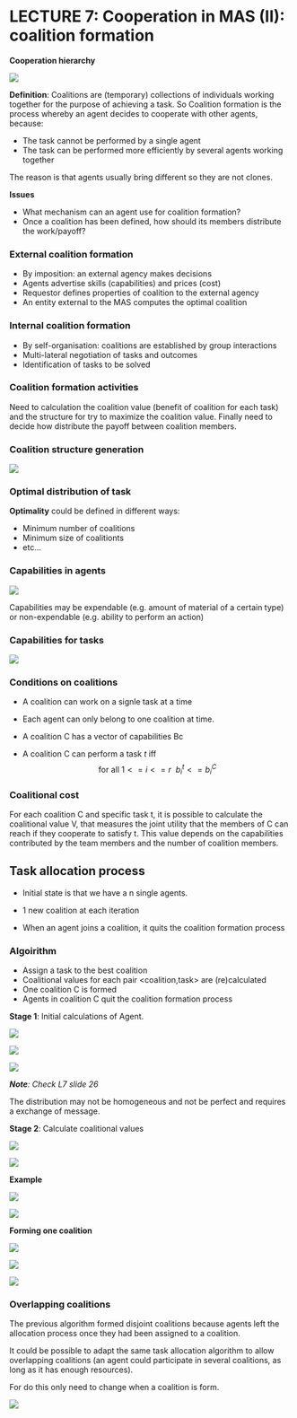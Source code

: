 # LECTURE 7: Cooperation in MAS (II): coalition formation



**Cooperation hierarchy**

![](img/l7/cop_hier.jpg)

**Definition**: Coalitions are (temporary) collections of individuals working together for the purpose of achieving a task. So Coalition formation is the process whereby an agent decides to cooperate with other agents, because:

* The task cannot be performed by a single agent
* The task can be performed more efficiently by several agents working together

The reason is that agents usually bring different so they are not clones.

**Issues**

* What mechanism can an agent use for coalition formation?
* Once a coalition has been defined, how should its members distribute the work/payoff?

### External coalition formation

* By imposition: an external agency makes decisions
* Agents advertise skills (capabilities) and prices (cost)
* Requestor defines properties of coalition to the external agency
* An entity external to the MAS computes the optimal coalition

### Internal coalition formation

* By self-organisation: coalitions are established by group interactions
* Multi-lateral negotiation of tasks and outcomes
* Identification of tasks to be solved

### Coalition formation activities

Need to calculation the coalition value (benefit of coalition for each task) and the structure for try to maximize the coalition value. Finally need to decide how distribute the payoff between coalition members.

### Coalition structure generation

![](img/l7/coa_struct.jpg)

### Optimal distribution of task

**Optimality** could be defined in different ways:

* Minimum number of coalitions
* Minimum size of coalitionts
* etc...

### Capabilities in agents

![](img/l7/cap_ag.jpg)

Capabilities may be expendable (e.g. amount of material of a certain type) or non-expendable (e.g. ability to perform an action)

### Capabilities for tasks

![](img/l7/cap_task.jpg)

### Conditions on coalitions

* A coalition can work on a signle task at a time

* Each agent can only belong to one coalition at time. 

* A coalition C has a vector of capabilities Bc

* A coalition C can perform a task *t* iff
  $$
  \text{for all} \ 1<= i <=r \ \ b^t_i <=b^C_i
  $$
  

### Coalitional cost

For each coalition C and specific task t, it is possible to calculate the coalitional value V, that measures the joint utility that the members of C can reach if they cooperate to satisfy t. This value depends on the capabilities contributed by the team members and the number of coalition members.

## Task allocation process

* Initial state is that we have a n single agents.

* 1 new coalition at each iteration
* When an agent joins a coalition, it quits the coalition formation process



### Algoirithm

* Assign a task to the best coalition
* Coalitional values for each pair <coalition,task> are (re)calculated
* One coalition C is formed
* Agents in coalition C quit the coalition formation process

**Stage 1**: Initial calculations of Agent.

![](img/l7/a1.jpg)

![](img/l7/a2.jpg)

![](img/l7/a3.jpg)

***Note**: Check L7 slide 26*

The distribution may not be homogeneous and not be perfect and requires a exchange of message.

 **Stage 2**: Calculate coalitional values

![](img/l7/b1.jpg)

![](img/l7/b2.jpg)

**Example**

![](img/l7/ex_b.jpg)

![](img/l7/ex_b2.jpg)

**Forming one coalition**

![](img/l7/form_coal.jpg)

![](img/l7/form_coal2.jpg)

![](img/l7/form_coal3.jpg)

### Overlapping coalitions

The previous algorithm formed disjoint coalitions because agents left the allocation process once they had been assigned to a coalition.

It could be possible to adapt the same task allocation algorithm to allow overlapping coalitions (an agent could participate in several coalitions, as long as it has enough resources).

For do this only need to change when a coalition is form.

![](img/l7/form_coalV2.jpg)
